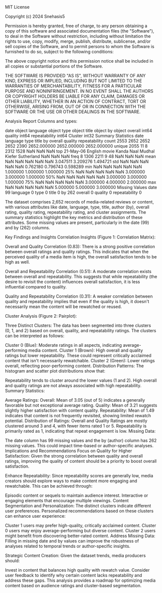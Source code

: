 MIT License

Copyright (c) 2024 Snehasis5

Permission is hereby granted, free of charge, to any person obtaining a copy
of this software and associated documentation files (the "Software"), to deal
in the Software without restriction, including without limitation the rights
to use, copy, modify, merge, publish, distribute, sublicense, and/or sell
copies of the Software, and to permit persons to whom the Software is
furnished to do so, subject to the following conditions:

The above copyright notice and this permission notice shall be included in all
copies or substantial portions of the Software.

THE SOFTWARE IS PROVIDED "AS IS", WITHOUT WARRANTY OF ANY KIND, EXPRESS OR
IMPLIED, INCLUDING BUT NOT LIMITED TO THE WARRANTIES OF MERCHANTABILITY,
FITNESS FOR A PARTICULAR PURPOSE AND NONINFRINGEMENT. IN NO EVENT SHALL THE
AUTHORS OR COPYRIGHT HOLDERS BE LIABLE FOR ANY CLAIM, DAMAGES OR OTHER
LIABILITY, WHETHER IN AN ACTION OF CONTRACT, TORT OR OTHERWISE, ARISING FROM,
OUT OF OR IN CONNECTION WITH THE SOFTWARE OR THE USE OR OTHER DEALINGS IN THE
SOFTWARE.


Analysis Report
Columns and types:

date             object
language         object
type             object
title            object
by               object
overall           int64
quality           int64
repeatability     int64
Cluster           int32
Summary Statistics
             date language   type              title                 by      overall      quality  repeatability
count        2553     2652   2652               2652               2390  2652.000000  2652.000000    2652.000000
unique       2055       11      8               2312               1528          NaN          NaN            NaN
top     21-May-06  English  movie  Kanda Naal Mudhal  Kiefer Sutherland          NaN          NaN            NaN
freq            8     1306   2211                  9                 48          NaN          NaN            NaN
mean          NaN      NaN    NaN                NaN                NaN     3.047511     3.209276       1.494721
std           NaN      NaN    NaN                NaN                NaN     0.762180     0.796743       0.598289
min           NaN      NaN    NaN                NaN                NaN     1.000000     1.000000       1.000000
25%           NaN      NaN    NaN                NaN                NaN     3.000000     3.000000       1.000000
50%           NaN      NaN    NaN                NaN                NaN     3.000000     3.000000       1.000000
75%           NaN      NaN    NaN                NaN                NaN     3.000000     4.000000       2.000000
max           NaN      NaN    NaN                NaN                NaN     5.000000     5.000000       3.000000
Missing Values
date              99
language           0
type               0
title              0
by               262
overall            0
quality            0
repeatability      0


The dataset comprises 2,652 records of media-related reviews or content, with various attributes like date, language, type, title, author (by), overall rating, quality rating, repeatability rating, and cluster assignments. The summary statistics highlight the key metrics and distribution of these attributes. Some missing values are present, particularly in the date (99) and by (262) columns.

Key Findings and Insights
Correlation Insights (Figure 1: Correlation Matrix):

Overall and Quality Correlation (0.83):
There is a strong positive correlation between overall ratings and quality ratings. This indicates that when the perceived quality of a media item is high, the overall satisfaction tends to be high as well.

Overall and Repeatability Correlation (0.51):
A moderate correlation exists between overall and repeatability. This suggests that while repeatability (the desire to revisit the content) influences overall satisfaction, it is less influential compared to quality.

Quality and Repeatability Correlation (0.31):
A weaker correlation between quality and repeatability implies that even if the quality is high, it doesn't necessarily mean the content will be rewatched or reused.

Cluster Analysis (Figure 2: Pairplot):

Three Distinct Clusters: The data has been segmented into three clusters (0, 1, and 2) based on overall, quality, and repeatability ratings. The clusters can be interpreted as follows:

Cluster 0 (Blue): Moderate ratings in all aspects, indicating average-performing media content.
Cluster 1 (Brown): High overall and quality ratings but lower repeatability. These could represent critically acclaimed content that isn't necessarily rewatchable.
Cluster 2 (Green): Lower ratings overall, reflecting poor-performing content.
Distribution Patterns: The histogram and scatter plot distributions show that:

Repeatability tends to cluster around the lower values (1 and 2).
High overall and quality ratings are not always associated with high repeatability.
Summary Statistics:

Average Ratings:
Overall: Mean of 3.05 (out of 5) indicates a generally favorable but not exceptional average rating.
Quality: Mean of 3.21 suggests slightly higher satisfaction with content quality.
Repeatability: Mean of 1.49 indicates that content is not frequently revisited, showing limited rewatch potential.
Distribution of Ratings:
Overall and Quality Ratings are mostly clustered around 3 and 4, with fewer items rated 1 or 5.
Repeatability is primarily rated as 1, indicating that repeat engagement is low.
Missing Data:

The date column has 99 missing values and the by (author) column has 262 missing values. This could impact time-based or author-specific analyses.
Implications and Recommendations
Focus on Quality for Higher Satisfaction:
Given the strong correlation between quality and overall ratings, improving the quality of content should be a priority to boost overall satisfaction.

Enhance Repeatability:
Since repeatability scores are generally low, media creators should explore ways to make content more engaging and rewatchable. This can be achieved through:

Episodic content or sequels to maintain audience interest.
Interactive or engaging elements that encourage multiple viewings.
Content Segmentation and Personalization:
The distinct clusters indicate different user preferences. Personalized recommendations based on these clusters can enhance user experience:

Cluster 1 users may prefer high-quality, critically acclaimed content.
Cluster 0 users may enjoy average-performing but diverse content.
Cluster 2 users might benefit from discovering better-rated content.
Address Missing Data:
Filling in missing date and by values can improve the robustness of analyses related to temporal trends or author-specific insights.

Strategic Content Creation:
Given the dataset trends, media producers should:

Invest in content that balances high quality with rewatch value.
Consider user feedback to identify why certain content lacks repeatability and address these gaps.
This analysis provides a roadmap for optimizing media content based on audience ratings and cluster-based segmentation.
